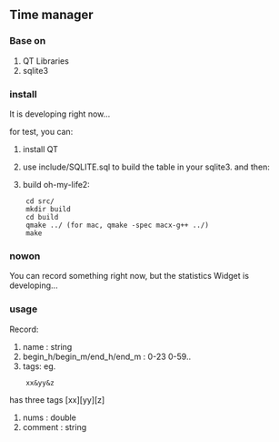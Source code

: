 ## Time manager

### Base on
1. QT Libraries
2. sqlite3

### install  
It is developing right now... 

for test, you can:

1. install QT

2. use include/SQLITE.sql to build the table in your sqlite3. and then:

3. build oh-my-life2:
```
    cd src/
    mkdir build
    cd build
    qmake ../ (for mac, qmake -spec macx-g++ ../)
    make 
```
    
### nowon

You can record something right now, but the statistics Widget is developing...

### usage
Record:

1. name : string 
1. begin_h/begin_m/end_h/end_m : 0-23 0-59..
1. tags: eg. 

```
    xx&yy&z
```

has three tags [xx][yy][z]

1. nums : double
1. comment : string
